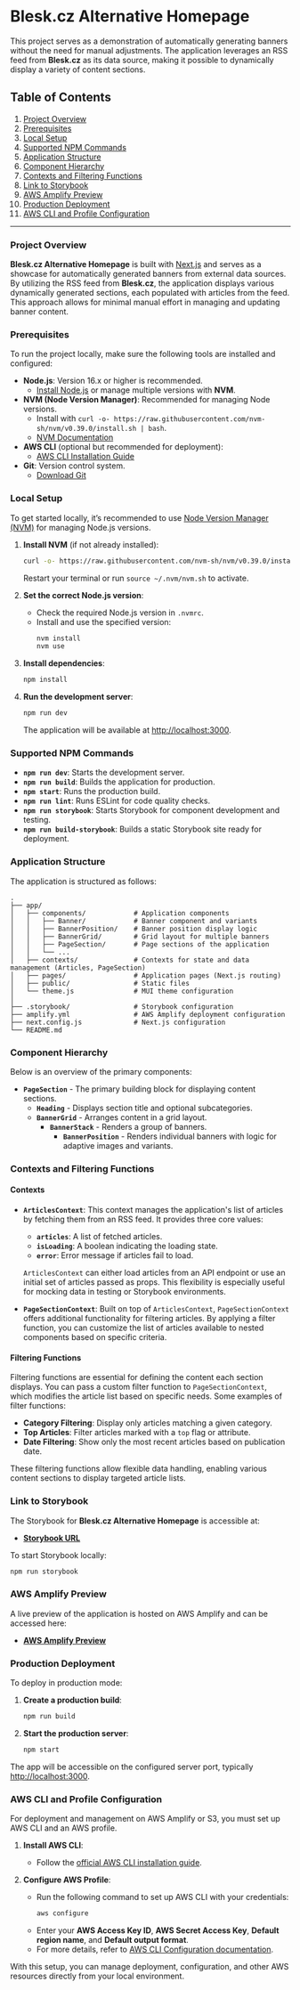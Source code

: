 # Blesk.cz Alternative Homepage

This project serves as a demonstration of automatically generating banners without the need for manual adjustments. The application leverages an RSS feed from **Blesk.cz** as its data source, making it possible to dynamically display a variety of content sections.

## Table of Contents

1. [Project Overview](#project-overview)
2. [Prerequisites](#prerequisites)
3. [Local Setup](#local-setup)
4. [Supported NPM Commands](#supported-npm-commands)
5. [Application Structure](#application-structure)
6. [Component Hierarchy](#component-hierarchy)
7. [Contexts and Filtering Functions](#contexts-and-filtering-functions)
8. [Link to Storybook](#link-to-storybook)
9. [AWS Amplify Preview](#aws-amplify-preview)
10. [Production Deployment](#production-deployment)
11. [AWS CLI and Profile Configuration](#aws-cli-and-profile-configuration)

---

### Project Overview

**Blesk.cz Alternative Homepage** is built with [Next.js](https://nextjs.org) and serves as a showcase for automatically generated banners from external data sources. By utilizing the RSS feed from **Blesk.cz**, the application displays various dynamically generated sections, each populated with articles from the feed. This approach allows for minimal manual effort in managing and updating banner content.

### Prerequisites

To run the project locally, make sure the following tools are installed and configured:

- **Node.js**: Version 16.x or higher is recommended.
  - [Install Node.js](https://nodejs.org/) or manage multiple versions with **NVM**.
- **NVM (Node Version Manager)**: Recommended for managing Node versions.
  - Install with `curl -o- https://raw.githubusercontent.com/nvm-sh/nvm/v0.39.0/install.sh | bash`.
  - [NVM Documentation](https://github.com/nvm-sh/nvm)
- **AWS CLI** (optional but recommended for deployment):
  - [AWS CLI Installation Guide](https://docs.aws.amazon.com/cli/latest/userguide/install-cliv2.html)
- **Git**: Version control system.
  - [Download Git](https://git-scm.com/)

### Local Setup

To get started locally, it’s recommended to use [Node Version Manager (NVM)](https://github.com/nvm-sh/nvm) for managing Node.js versions.

1. **Install NVM** (if not already installed):
    ```bash
    curl -o- https://raw.githubusercontent.com/nvm-sh/nvm/v0.39.0/install.sh | bash
    ```
   Restart your terminal or run `source ~/.nvm/nvm.sh` to activate.

2. **Set the correct Node.js version**:
    - Check the required Node.js version in `.nvmrc`.
    - Install and use the specified version:
      ```bash
      nvm install
      nvm use
      ```

3. **Install dependencies**:
    ```bash
    npm install
    ```

4. **Run the development server**:
    ```bash
    npm run dev
    ```
    The application will be available at [http://localhost:3000](http://localhost:3000).

### Supported NPM Commands

- **`npm run dev`**: Starts the development server.
- **`npm run build`**: Builds the application for production.
- **`npm start`**: Runs the production build.
- **`npm run lint`**: Runs ESLint for code quality checks.
- **`npm run storybook`**: Starts Storybook for component development and testing.
- **`npm run build-storybook`**: Builds a static Storybook site ready for deployment.

### Application Structure

The application is structured as follows:

```
.
├── app/
│   ├── components/            # Application components
│   │   ├── Banner/            # Banner component and variants
│   │   ├── BannerPosition/    # Banner position display logic
│   │   ├── BannerGrid/        # Grid layout for multiple banners
│   │   ├── PageSection/       # Page sections of the application
│   │   └── ...
│   ├── contexts/              # Contexts for state and data management (Articles, PageSection)
│   ├── pages/                 # Application pages (Next.js routing)
│   ├── public/                # Static files
│   └── theme.js               # MUI theme configuration
│
├── .storybook/                # Storybook configuration
├── amplify.yml                # AWS Amplify deployment configuration
├── next.config.js             # Next.js configuration
└── README.md
```

### Component Hierarchy

Below is an overview of the primary components:

- **`PageSection`** - The primary building block for displaying content sections.
  - **`Heading`** - Displays section title and optional subcategories.
  - **`BannerGrid`** - Arranges content in a grid layout.
    - **`BannerStack`** - Renders a group of banners.
      - **`BannerPosition`** - Renders individual banners with logic for adaptive images and variants.

### Contexts and Filtering Functions

#### Contexts

- **`ArticlesContext`**: This context manages the application's list of articles by fetching them from an RSS feed. It provides three core values:
  - **`articles`**: A list of fetched articles.
  - **`isLoading`**: A boolean indicating the loading state.
  - **`error`**: Error message if articles fail to load.
  
  `ArticlesContext` can either load articles from an API endpoint or use an initial set of articles passed as props. This flexibility is especially useful for mocking data in testing or Storybook environments.

- **`PageSectionContext`**: Built on top of `ArticlesContext`, `PageSectionContext` offers additional functionality for filtering articles. By applying a filter function, you can customize the list of articles available to nested components based on specific criteria.

#### Filtering Functions

Filtering functions are essential for defining the content each section displays. You can pass a custom filter function to `PageSectionContext`, which modifies the article list based on specific needs. Some examples of filter functions:

- **Category Filtering**: Display only articles matching a given category.
- **Top Articles**: Filter articles marked with a `top` flag or attribute.
- **Date Filtering**: Show only the most recent articles based on publication date.

These filtering functions allow flexible data handling, enabling various content sections to display targeted article lists.

### Link to Storybook

The Storybook for **Blesk.cz Alternative Homepage** is accessible at:

- **[Storybook URL](http://blesk-storybook.s3-website.eu-central-1.amazonaws.com/)**

To start Storybook locally:

```bash
npm run storybook
```

### AWS Amplify Preview

A live preview of the application is hosted on AWS Amplify and can be accessed here:

- **[AWS Amplify Preview](https://main.d1s2p4x2bts8mk.amplifyapp.com/)**

### Production Deployment

To deploy in production mode:

1. **Create a production build**:
    ```bash
    npm run build
    ```

2. **Start the production server**:
    ```bash
    npm start
    ```

The app will be accessible on the configured server port, typically [http://localhost:3000](http://localhost:3000).

### AWS CLI and Profile Configuration

For deployment and management on AWS Amplify or S3, you must set up AWS CLI and an AWS profile.

1. **Install AWS CLI**:
   - Follow the [official AWS CLI installation guide](https://docs.aws.amazon.com/cli/latest/userguide/install-cliv2.html).

2. **Configure AWS Profile**:
   - Run the following command to set up AWS CLI with your credentials:
     ```bash
     aws configure
     ```
   - Enter your **AWS Access Key ID**, **AWS Secret Access Key**, **Default region name**, and **Default output format**.
   - For more details, refer to [AWS CLI Configuration documentation](https://docs.aws.amazon.com/cli/latest/userguide/cli-configure-files.html).

With this setup, you can manage deployment, configuration, and other AWS resources directly from your local environment.
